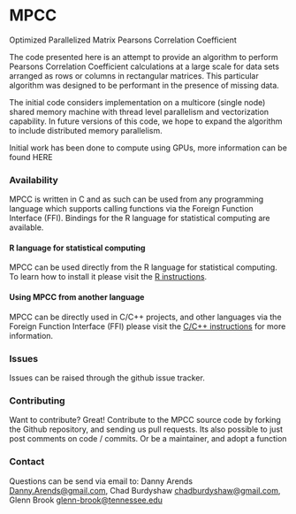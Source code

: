 # MPCC
Optimized Parallelized Matrix Pearsons Correlation Coefficient

The code presented here is an attempt to provide an algorithm to perform Pearsons Correlation Coefficient 
calculations at a large scale for data sets arranged as rows or columns in rectangular matrices. This 
particular algorithm was designed to be performant in the presence of missing data.

The initial code considers implementation on a multicore (single node) shared memory machine with thread 
level parallelism and vectorization capability. In future versions of this code, we hope to expand the 
algorithm to include distributed memory parallelism.

Initial work has been done to compute using GPUs, more information can be found HERE

### Availability

MPCC is written in C and as such can be used from any programming language which supports calling functions 
via the Foreign Function Interface (FFI). Bindings for the R language for statistical computing are 
available.

#### R language for statistical computing

MPCC can be used directly from the R language for statistical computing. To learn how to install it 
please visit the [R instructions](inst/README_R.md).

#### Using MPCC from another language

MPCC can be directly used in C/C++ projects, and other languages via the Foreign Function Interface (FFI)
please visit the [C/C++ instructions](inst/README_CPP.md) for more information.

### Issues

Issues can be raised through the github issue tracker.

### Contributing 

Want to contribute? Great! Contribute to the MPCC source code by forking the Github repository, 
and sending us pull requests. Its also possible to just post comments on code / commits. Or be 
a maintainer, and adopt a function

### Contact

Questions can be send via email to: Danny Arends <Danny.Arends@gmail.com>, Chad Burdyshaw <chadburdyshaw@gmail.com>, Glenn Brook <glenn-brook@tennessee.edu>
